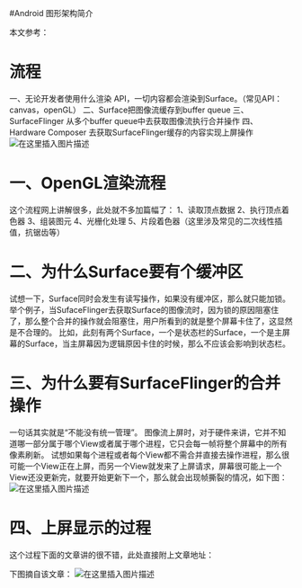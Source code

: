 #Android 图形架构简介
>  
 本文参考： 


# 流程

一、无论开发者使用什么渲染 API，一切内容都会渲染到Surface。（常见API：canvas，openGL） 二、Surface把图像流缓存到buffer queue 三、SurfaceFlinger 从多个buffer queue中去获取图像流执行合并操作 四、 Hardware Composer 去获取SurfaceFlinger缓存的内容实现上屏操作 <img src="https://img-blog.csdnimg.cn/20190404140503137.png?x-oss-process=image/watermark,type_ZmFuZ3poZW5naGVpdGk,shadow_10,text_aHR0cHM6Ly94dWppYWppYS5ibG9nLmNzZG4ubmV0,size_16,color_FFFFFF,t_70" alt="在这里插入图片描述">

# 一、OpenGL渲染流程

这个流程网上讲解很多，此处就不多加篇幅了： 1、读取顶点数据 2、执行顶点着色器 3、组装图元 4、光栅化处理 5、片段着色器（这里涉及常见的二次线性插值，抗锯齿等）

# 二、为什么Surface要有个缓冲区

试想一下，Surface同时会发生有读写操作，如果没有缓冲区，那么就只能加锁。 举个例子，当SufaceFlinger去获取Surface的图像流时，因为锁的原因阻塞住了，那么整个合并的操作就会阻塞住，用户所看到的就是整个屏幕卡住了，这显然是不合理的。 比如，此刻有两个Surface，一个是状态栏的Surface，一个是主屏幕的Surface，当主屏幕因为逻辑原因卡住的时候，那么不应该会影响到状态栏。

# 三、为什么要有SurfaceFlinger的合并操作

一句话其实就是“不能没有统一管理”。 图像流上屏时，对于硬件来讲，它并不知道哪一部分属于哪个View或者属于哪个进程，它只会每一帧将整个屏幕中的所有像素刷新。 试想如果每个进程或者每个View都不需合并直接去操作进程，那么很可能一个View正在上屏，而另一个View就发来了上屏请求，屏幕很可能上一个View还没更新完，就要开始更新下一个，那么就会出现帧撕裂的情况，如下图： <img src="http://cdn.androidpolice.com/wp-content/uploads/2012/07/0006_Layer-2_thumb.png" alt="在这里插入图片描述">

# 四、上屏显示的过程

这个过程下面的文章讲的很不错，此处直接附上文章地址： 

下图摘自该文章： <img src="https://img-blog.csdn.net/20130521133802421" alt="在这里插入图片描述">
